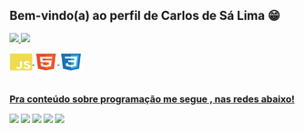 ## Bem-vindo(a) ao perfil de Carlos de Sá Lima 😁

 <div>
   <a href="https://github.com/carlosdesalima">
   <img height="180em" src="https://github-readme-stats.vercel.app/api?username=carlosdesalima&show_icons=true&theme=tokyonight&include_all_commits=true&count_private=true"/>
   <img height="180em" src="https://github-readme-stats.vercel.app/api/top-langs/?username=carlosdesalima&layout=compact&langs_count=6&theme=tokyonight"/>
</div>
    
<div style="display: inline_block"><br>
  <img align="center" alt="Js" height="30" width="40" src="https://raw.githubusercontent.com/devicons/devicon/master/icons/javascript/javascript-plain.svg">
  <img align="center" alt="HTML" height="30" width="40" src="https://raw.githubusercontent.com/devicons/devicon/master/icons/html5/html5-original.svg">
  <img align="center" alt="CSS" height="30" width="40" src="https://raw.githubusercontent.com/devicons/devicon/master/icons/css3/css3-original.svg">
</div>
 
<br>
 
### Pra conteúdo sobre programação me segue , nas redes abaixo!
 
<div> 
  <a href="https://www.youtube.com/@redesdecomputadoresexperie7105" target="_blank"><img src="https://img.shields.io/badge/YouTube-FF0000?style=for-the-badge&logo=youtube&logoColor=white" target="_blank"></a>
  <a href="https://www.instagram.com/carlos.de.sa.lima/" target="_blank"><img src="https://img.shields.io/badge/-Instagram-%23E4405F?style=for-the-badge&logo=instagram&logoColor=white" target="_blank"></a>
 <a href="https://discord.com/channels/@carlosredes" target="_blank"><img src="https://img.shields.io/badge/Discord-7289DA?style=for-the-badge&logo=discord&logoColor=white" target="_blank"></a> 
  <a href = "mailto:2232564@aluno.univesp.br"><img src="[https://img.shields.io/badge/-Gmail-%23333?style=for-the-badge&logo=gmail&logoColor=white" target="_blank](https://www.bing.com/images/search?view=detailV2&ccid=qgDAPIg3&id=6F26443E7AE77348E5241C5D2443498EA4C6B885&thid=OIP.qgDAPIg3IRYkR1SqeD53pQHaHa&mediaurl=https%3a%2f%2fe1.pngegg.com%2fpngimages%2f573%2f986%2fpng-clipart-clay-os-6-a-macos-icon-microsoft-outlook-white-message-icon.png&cdnurl=https%3a%2f%2fth.bing.com%2fth%2fid%2fR.aa00c03c88372116244754aa783e77a5%3frik%3dhbjGpI5JQyRdHA%26pid%3dImgRaw%26r%3d0&exph=900&expw=900&q=Outolool+Icon&simid=608009950738136614&FORM=IRPRST&ck=465D211E64DA35E480E7195FA98AE268&selectedIndex=2&itb=0&ajaxhist=0&ajaxserp=0)"></a>
  <a href="https://www.linkedin.com/in/carlosdesalima"target="_blank"><img src="https://img.shields.io/badge/-LinkedIn-%230077B5?style=for-the-badge&logo=linkedin&logoColor=white" target="_blank"></a>
</div>
